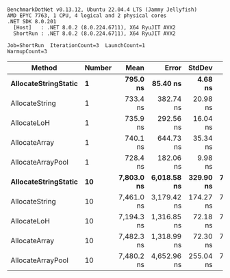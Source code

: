 ```

BenchmarkDotNet v0.13.12, Ubuntu 22.04.4 LTS (Jammy Jellyfish)
AMD EPYC 7763, 1 CPU, 4 logical and 2 physical cores
.NET SDK 8.0.201
  [Host]   : .NET 8.0.2 (8.0.224.6711), X64 RyuJIT AVX2
  ShortRun : .NET 8.0.2 (8.0.224.6711), X64 RyuJIT AVX2

Job=ShortRun  IterationCount=3  LaunchCount=1  
WarmupCount=3  

```
| Method               | Number | Mean       | Error       | StdDev    | Min        | Max        | Gen0   | Gen1   | Allocated |
|--------------------- |------- |-----------:|------------:|----------:|-----------:|-----------:|-------:|-------:|----------:|
| **AllocateStringStatic** | **1**      |   **795.0 ns** |    **85.40 ns** |   **4.68 ns** |   **791.9 ns** |   **800.4 ns** | **0.0124** | **0.0114** |   **1.02 KB** |
| AllocateString       | 1      |   733.4 ns |   382.74 ns |  20.98 ns |   709.5 ns |   748.4 ns | 0.0124 | 0.0114 |   1.02 KB |
| AllocateLoH          | 1      |   735.9 ns |   292.56 ns |  16.04 ns |   726.4 ns |   754.4 ns | 0.0124 | 0.0114 |   1.02 KB |
| AllocateArray        | 1      |   740.1 ns |   644.73 ns |  35.34 ns |   705.1 ns |   775.8 ns | 0.0124 | 0.0114 |   1.02 KB |
| AllocateArrayPool    | 1      |   728.4 ns |   182.06 ns |   9.98 ns |   721.5 ns |   739.9 ns | 0.0124 | 0.0114 |   1.02 KB |
| **AllocateStringStatic** | **10**     | **7,803.0 ns** | **6,018.58 ns** | **329.90 ns** | **7,462.5 ns** | **8,121.2 ns** | **0.1221** | **0.1144** |  **10.23 KB** |
| AllocateString       | 10     | 7,461.0 ns | 3,179.42 ns | 174.27 ns | 7,344.0 ns | 7,661.3 ns | 0.1221 | 0.1144 |  10.23 KB |
| AllocateLoH          | 10     | 7,194.3 ns | 1,316.85 ns |  72.18 ns | 7,114.5 ns | 7,255.1 ns | 0.1221 | 0.1144 |  10.23 KB |
| AllocateArray        | 10     | 7,482.3 ns | 1,318.99 ns |  72.30 ns | 7,400.7 ns | 7,538.1 ns | 0.1221 | 0.1144 |  10.23 KB |
| AllocateArrayPool    | 10     | 7,480.2 ns | 4,652.96 ns | 255.04 ns | 7,288.6 ns | 7,769.6 ns | 0.1221 | 0.1144 |  10.23 KB |
